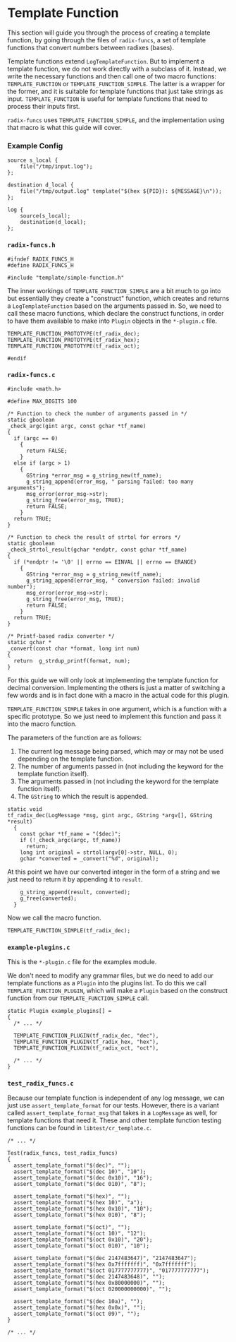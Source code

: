 # Template Function

This section will guide you through the process of creating a template function, by going through the files of `radix-funcs`, a set of template functions that convert numbers between radixes (bases).

Template functions extend `LogTemplateFunction`. But to implement a template function, we do not work directly with a subclass of it. Instead, we write the necessary functions and then call one of two macro functions: `TEMPLATE_FUNCTION` or `TEMPLATE_FUNCTION_SIMPLE`. The latter is a wrapper for the former, and it is suitable for template functions that just take strings as input. `TEMPLATE_FUNCTION` is useful for template functions that need to process their inputs first.

`radix-funcs` uses `TEMPLATE_FUNCTION_SIMPLE`, and the implementation using that macro is what this guide will cover.

### Example Config
```
source s_local {
    file("/tmp/input.log");
};

destination d_local {
    file("/tmp/output.log" template("$(hex ${PID}): ${MESSAGE}\n"));
};

log {
    source(s_local);
    destination(d_local);
};
```

### `radix-funcs.h`

```
#ifndef RADIX_FUNCS_H
#define RADIX_FUNCS_H

#include "template/simple-function.h"
```

The inner workings of `TEMPLATE_FUNCTION_SIMPLE` are a bit much to go into but essentially they create a "construct" function, which creates and returns a `LogTemplateFunction` based on the arguments passed in. So, we need to call these macro functions, which declare the construct functions, in order to have them available to make into `Plugin` objects in the `*-plugin.c` file.
```
TEMPLATE_FUNCTION_PROTOTYPE(tf_radix_dec);
TEMPLATE_FUNCTION_PROTOTYPE(tf_radix_hex);
TEMPLATE_FUNCTION_PROTOTYPE(tf_radix_oct);

#endif
```

### `radix-funcs.c`
```
#include <math.h>

#define MAX_DIGITS 100

/* Function to check the number of arguments passed in */
static gboolean
_check_argc(gint argc, const gchar *tf_name)
{
  if (argc == 0)
    {
      return FALSE;
    }
  else if (argc > 1)
    {
      GString *error_msg = g_string_new(tf_name);
      g_string_append(error_msg, " parsing failed: too many arguments");
      msg_error(error_msg->str);
      g_string_free(error_msg, TRUE);
      return FALSE;
    }
  return TRUE;
}

/* Function to check the result of strtol for errors */
static gboolean
_check_strtol_result(gchar *endptr, const gchar *tf_name)
{
  if (*endptr != '\0' || errno == EINVAL || errno == ERANGE)
    {
      GString *error_msg = g_string_new(tf_name);
      g_string_append(error_msg, " conversion failed: invalid number");
      msg_error(error_msg->str);
      g_string_free(error_msg, TRUE);
      return FALSE;
    }
  return TRUE;
}

/* Printf-based radix converter */
static gchar *
_convert(const char *format, long int num)
{
  return  g_strdup_printf(format, num);
}
```

For this guide we will only look at implementing the template function for decimal conversion. Implementing the others is just a matter of switching a few words and is in fact done with a macro in the actual code for this plugin.

`TEMPLATE_FUNCTION_SIMPLE` takes in one argument, which is a function with a specific prototype. So we just need to implement this function and pass it into the macro function.

The parameters of the function are as follows:

1. The current log message being parsed, which may or may not be used depending on the template function.
2. The number of arguments passed in (not including the keyword for the template function itself).
3. The arguments passed in (not including the keyword for the template function itself).
4. The `GString` to which the result is appended.

```
static void
tf_radix_dec(LogMessage *msg, gint argc, GString *argv[], GString *result)
  {
    const gchar *tf_name = "($dec)";
    if (!_check_argc(argc, tf_name))
      return;
    long int original = strtol(argv[0]->str, NULL, 0);
    gchar *converted = _convert("%d", original);
```

At this point we have our converted integer in the form of a string and we just need to return it by appending it to `result`.
```
    g_string_append(result, converted);
    g_free(converted);
  }
```

Now we call the macro function.
```
TEMPLATE_FUNCTION_SIMPLE(tf_radix_dec);
```

### `example-plugins.c`

This is the `*-plugin.c` file for the examples module.

We don't need to modify any grammar files, but we do need to add our template functions as a `Plugin` into the plugins list. To do this we call `TEMPLATE_FUNCTION_PLUGIN`, which will make a `Plugin` based on the construct function from our `TEMPLATE_FUNCTION_SIMPLE` call.
```
static Plugin example_plugins[] =
{
  /* ... */

  TEMPLATE_FUNCTION_PLUGIN(tf_radix_dec, "dec"),
  TEMPLATE_FUNCTION_PLUGIN(tf_radix_hex, "hex"),
  TEMPLATE_FUNCTION_PLUGIN(tf_radix_oct, "oct"),

  /* ... */
}
```

### `test_radix_funcs.c`

Because our template function is independent of any log message, we can just use `assert_template_format` for our tests. However, there is a variant called `assert_template_format_msg` that takes in a `LogMessage` as well, for template functions that need it. These and other template function testing functions can be found in `libtest/cr_template.c`.
```
/* ... */

Test(radix_funcs, test_radix_funcs)
{
  assert_template_format("$(dec)", "");
  assert_template_format("$(dec 10)", "10");
  assert_template_format("$(dec 0x10)", "16");
  assert_template_format("$(dec 010)", "8");

  assert_template_format("$(hex)", "");
  assert_template_format("$(hex 10)", "a");
  assert_template_format("$(hex 0x10)", "10");
  assert_template_format("$(hex 010)", "8");

  assert_template_format("$(oct)", "");
  assert_template_format("$(oct 10)", "12");
  assert_template_format("$(oct 0x10)", "20");
  assert_template_format("$(oct 010)", "10");

  assert_template_format("$(dec 2147483647)", "2147483647");
  assert_template_format("$(hex 0x7fffffff)", "0x7fffffff");
  assert_template_format("$(oct 017777777777)", "017777777777");
  assert_template_format("$(dec 2147483648)", "");
  assert_template_format("$(hex 0x80000000)", "");
  assert_template_format("$(oct 020000000000)", "");

  assert_template_format("$(dec 10a)", "");
  assert_template_format("$(hex 0x0x)", "");
  assert_template_format("$(oct 09)", "");
}

/* ... */
```
